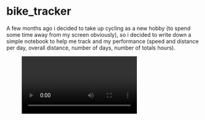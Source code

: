 # bike_tracker
A few months ago i decided to take up cycling as a new hobby (to spend some time away from my screen obviously), so i decided to write down a simple notebook to help me track and my performance (speed and distance per day, overall distance, number of days, number of totals hours).




<!-- animation -->
<figure class="video_container">
  <video controls="true" repeat="true">
    <source src="anim.mp4" type="video/mp4">
  </video>
</figure>
